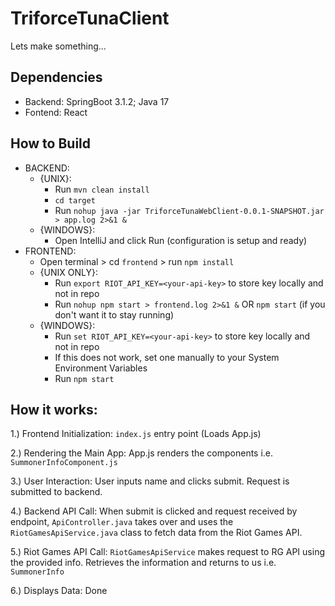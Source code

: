 # TriforceTunaClient

Lets make something...




## Dependencies

- Backend: SpringBoot 3.1.2; Java 17
- Fontend: React


## How to Build

- BACKEND:
  - {UNIX}: 
    - Run `mvn clean install`
    - `cd target`
    - Run `nohup java -jar TriforceTunaWebClient-0.0.1-SNAPSHOT.jar > app.log 2>&1 &`
  - {WINDOWS}: 
    - Open IntelliJ and click Run (configuration is setup and ready)
- FRONTEND: 
  - Open terminal > cd `frontend` > run `npm install`
  - {UNIX ONLY}: 
    - Run `export RIOT_API_KEY=<your-api-key>` to store key locally and not in repo
    - Run `nohup npm start > frontend.log 2>&1 &` OR `npm start` (if you don't want it to stay running)
  - {WINDOWS}: 
    - Run `set RIOT_API_KEY=<your-api-key>` to store key locally and not in repo
    - If this does not work, set one manually to your System Environment Variables
    - Run `npm start`

## How it works:
1.) Frontend Initialization: `index.js` entry point (Loads App.js)

2.) Rendering the Main App: App.js renders the components i.e. `SummonerInfoComponent.js`

3.) User Interaction: User inputs name and clicks submit. Request is submitted to backend.

4.) Backend API Call: When submit is clicked and request received by endpoint, `ApiController.java` takes over and uses the `RiotGamesApiService.java` class to fetch data from the Riot Games API.

5.) Riot Games API Call: `RiotGamesApiService` makes request to RG API using the provided info. Retrieves the information and returns to us i.e. `SummonerInfo`

6.) Displays Data: Done
